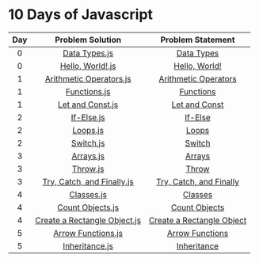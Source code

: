 # 10 Days of Javascript

|Day| Problem Solution					| Problem Statement 			|
|:-:|:---------------------------------:|:-----------------------------:|
| 0	| [Data Types.js]					| [Data Types]					| 
| 0 | [Hello, World!.js]				| [Hello, World!]				|
| 1 | [Arithmetic Operators.js] 		| [Arithmetic Operators]		|
| 1 | [Functions.js] 					| [Functions]	 				|
| 1 | [Let and Const.js]				| [Let and Const]				|
| 2 | [If-Else.js]						| [If-Else]						|
| 2 | [Loops.js]						| [Loops]						|
| 2 | [Switch.js]						| [Switch]						|
| 3 | [Arrays.js]						| [Arrays]						|
| 3 | [Throw.js]						| [Throw]						|
| 3 | [Try, Catch, and Finally.js]		| [Try, Catch, and Finally]		|
| 4 | [Classes.js]						| [Classes]						|
| 4 | [Count Objects.js]				| [Count Objects]				|
| 4 | [Create a Rectangle Object.js]	| [Create a Rectangle Object]	|
| 5 | [Arrow Functions.js]				| [Arrow Functions]				|
| 5 | [Inheritance.js]					| [Inheritance]					|

[Data Types.js]: Day%200/Data%20Types.js
[Data Types]: https://www.hackerrank.com/challenges/js10-data-types/problem

[Hello, World!.js]: Day%200/Hello,%20World!.js
[Hello, World!]: https://www.hackerrank.com/challenges/js10-hello-world/problem

[Arithmetic Operators.js]: Day%201/Arithmetic%20Operators.js
[Arithmetic Operators]: https://www.hackerrank.com/challenges/js10-arithmetic-operators/problem

[Functions.js]: Day%201/Functions.js
[Functions]: https://www.hackerrank.com/challenges/js10-function/problem

[Let and Const.js]: Day%201/Let%20and%20Const.js
[Let and Const]: https://www.hackerrank.com/challenges/js10-let-and-const/problem

[If-Else.js]: Day%202/If-Else.js
[If-Else]: https://www.hackerrank.com/challenges/js10-if-else/problem

[Loops.js]: Day%202/Loops.js
[Loops]: https://www.hackerrank.com/challenges/js10-loops/problem

[Switch.js]: Day%202/Switch.js
[Switch]: https://www.hackerrank.com/challenges/js10-switch/problem

[Arrays.js]: Day%203/Arrays.js
[Arrays]: https://www.hackerrank.com/challenges/js10-arrays/problem

[Throw.js]: Day%203/Throw.js
[Throw]: https://www.hackerrank.com/challenges/js10-throw/problem

[Try, Catch, and Finally.js]: Day%203/Try,%20Catch,%20and%20Finally.js
[Try, Catch, and Finally]: https://www.hackerrank.com/challenges/js10-try-catch-and-finally/problem

[Classes.js]: Day%204/Classes.js
[Classes]: https://www.hackerrank.com/challenges/js10-class/problem

[Count Objects.js]: Day%204/Count%20Objects.js
[Count Objects]: https://www.hackerrank.com/challenges/js10-count-objects/problem

[Create a Rectangle Object.js]: Day%204/Create%20a%20Rectangle%20Object.js
[Create a Rectangle Object]: https://www.hackerrank.com/challenges/js10-objects/problem

[Arrow Functions.js]: Day%205/Arrow%20Functions.js
[Arrow Functions]: https://www.hackerrank.com/challenges/js10-arrows/problem

[Inheritance.js]: Day%205/Inheritance.js
[Inheritance]: https://www.hackerrank.com/challenges/js10-inheritance/problem

[//]: # (EOF)